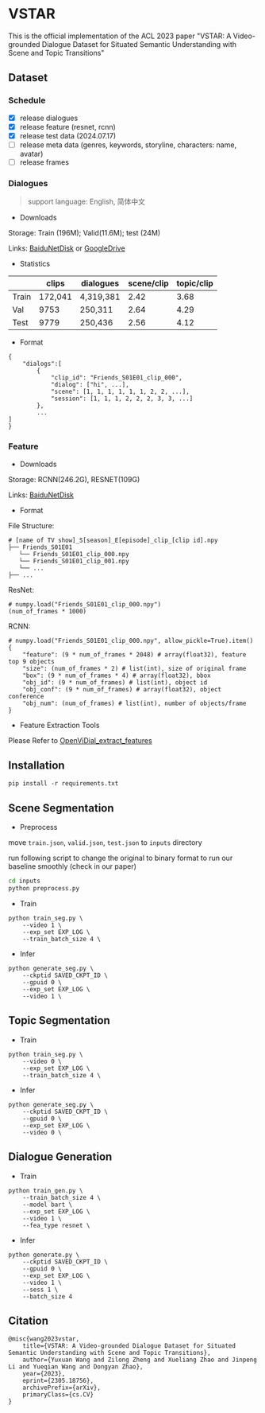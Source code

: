 # VSTAR

This is the official implementation of the ACL 2023 paper "VSTAR: A Video-grounded Dialogue Dataset for Situated Semantic Understanding with Scene and Topic Transitions"

## Dataset

### Schedule

- [X] release dialogues
- [X] release feature (resnet, rcnn)
- [X] release test data (2024.07.17)
- [ ] release meta data (genres, keywords, storyline, characters: name, avatar)
- [ ] release frames

### Dialogues

> support language: English, 简体中文

- Downloads

Storage: Train (196M); Valid(11.6M); test (24M)

Links: [BaiduNetDisk](https://pan.baidu.com/s/1sV1rLadxNnhQbAsr_r75Ow?pwd=b2m9) or [GoogleDrive](https://drive.google.com/drive/folders/16vB8bqDtkrYPGKBV_Og3Fk77yDrUi187?usp=sharing)

- Statistics

|       | clips   | dialogues | scene/clip | topic/clip |
| ----- | ------- | --------- | ---------- | ---------- |
| Train | 172,041 | 4,319,381 | 2.42       | 3.68       |
| Val   | 9753    | 250,311   | 2.64       | 4.29       |
| Test   | 9779    | 250,436   | 2.56       | 4.12       |

- Format

```
{
	"dialogs":[
		{
			"clip_id": "Friends_S01E01_clip_000",
			"dialog": ["hi", ...],
			"scene": [1, 1, 1, 1, 1, 1, 2, 2, ...],
			"session": [1, 1, 1, 2, 2, 2, 3, 3, ...]
		},
		...
]
}
```

### Feature

- Downloads

Storage: RCNN(246.2G), RESNET(109G)

Links: [BaiduNetDisk](https://pan.baidu.com/s/1eBWreYWDDFQd1cj19QxdRg?pwd=xszm)

- Format

File Structure:

```
# [name of TV show]_S[season]_E[episode]_clip_[clip id].npy
├── Friends_S01E01
   └── Friends_S01E01_clip_000.npy
   └── Friends_S01E01_clip_001.npy
   └── ...
├── ...
```

ResNet:

```
# numpy.load("Friends_S01E01_clip_000.npy")
(num_of_frames * 1000)
```

RCNN:

```
# numpy.load("Friends_S01E01_clip_000.npy", allow_pickle=True).item()
{
	"feature": (9 * num_of_frames * 2048) # array(float32), feature top 9 objects
	"size": (num_of_frames * 2) # list(int), size of original frame
	"box": (9 * num_of_frames * 4) # array(float32), bbox
	"obj_id": (9 * num_of_frames) # list(int), object id
	"obj_conf": (9 * num_of_frames) # array(float32), object conference 
	"obj_num": (num_of_frames) # list(int), number of objects/frame
}
```

- Feature Extraction Tools

Please Refer to [OpenViDial_extract_features](https://github.com/ShannonAI/OpenViDial/blob/main/video_dialogue_model/extract_features/extract_features.md)

## Installation

```
pip install -r requirements.txt
```

## Scene Segmentation

- Preprocess 

move `train.json`, `valid.json`, `test.json` to `inputs` directory

run following script to change the original to binary format to run our baseline smoothly (check in our paper)
```bash
cd inputs
python preprocess.py
```

- Train

```
python train_seg.py \
	--video 1 \
	--exp_set EXP_LOG \
	--train_batch_size 4 \
```

- Infer

```
python generate_seg.py \
	--ckptid SAVED_CKPT_ID \
	--gpuid 0 \
	--exp_set EXP_LOG \
	--video 1 \
```

## Topic Segmentation

- Train

```
python train_seg.py \
	--video 0 \
	--exp_set EXP_LOG \
	--train_batch_size 4 \
```

- Infer

```
python generate_seg.py \
	--ckptid SAVED_CKPT_ID \
	--gpuid 0 \
	--exp_set EXP_LOG \
	--video 0 \
```

## Dialogue Generation

- Train

```
python train_gen.py \
	--train_batch_size 4 \
	--model bart \
	--exp_set EXP_LOG \
	--video 1 \
	--fea_type resnet \

```

- Infer

```
python generate.py \
	--ckptid SAVED_CKPT_ID \
	--gpuid 0 \
	--exp_set EXP_LOG \
	--video 1 \
	--sess 1 \
	--batch_size 4
```

## Citation

```
@misc{wang2023vstar,
    title={VSTAR: A Video-grounded Dialogue Dataset for Situated Semantic Understanding with Scene and Topic Transitions},
    author={Yuxuan Wang and Zilong Zheng and Xueliang Zhao and Jinpeng Li and Yueqian Wang and Dongyan Zhao},
    year={2023},
    eprint={2305.18756},
    archivePrefix={arXiv},
    primaryClass={cs.CV}
}
```
